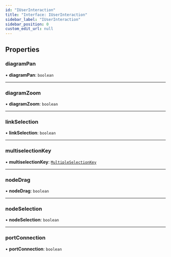 ```yaml
---
id: "IUserInteraction"
title: "Interface: IUserInteraction"
sidebar_label: "IUserInteraction"
sidebar_position: 0
custom_edit_url: null
---
```


## Properties

### diagramPan

• **diagramPan**: `boolean`

___

### diagramZoom

• **diagramZoom**: `boolean`

___

### linkSelection

• **linkSelection**: `boolean`

___

### multiselectionKey

• **multiselectionKey**: [`MultipleSelectionKey`](../#multipleselectionkey)

___

### nodeDrag

• **nodeDrag**: `boolean`

___

### nodeSelection

• **nodeSelection**: `boolean`

___

### portConnection

• **portConnection**: `boolean`
